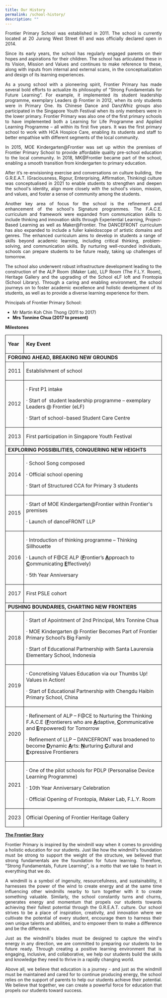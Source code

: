 ```yaml
---
title: Our History
permalink: /school-history/
description: ""
---
```

<p style="text-align: justify;">Frontier Primary School was established in 2011. The school is currently located at 20 Jurong West Street 61 and was officially declared open in 2014.</p>
<p style="text-align: justify;">Since its early years, the school has regularly engaged parents on their hopes and aspirations for their children. The school has articulated these in its Vision, Mission and Values and continues to make reference to these, along with inputs from internal and external scans, in the conceptualization and design of its learning experiences.</p>
<p style="text-align: justify;">As a young school with a pioneering spirit, Frontier Primary has made several bold efforts to actualize its philosophy of “Strong Fundamentals for Future Learning”. For example, it implemented its student leadership programme, exemplary Leaders @ Frontier in 2012, when its only students were in Primary One. Its Chinese Dance and DanzWhiz groups also participated in the Singapore Youth Festival when its only members were in the lower primary. Frontier Primary was also one of the first primary schools to have implemented both a Learning for Life Programme and Applied Learning Programme – all within its first five years. It was the first primary school to work with HCA Hospice Care, enabling its students and staff to better empathise with different segments of the local community.</p>
<p style="text-align: justify;">In 2015, MOE Kindergarten@Frontier was set up within the premises of Frontier Primary School to provide affordable quality pre-school education to the local community. In 2018, MK@Frontier became part of the school, enabling a smooth transition from kindergarten to primary education.</p>
<p style="text-align: justify;">After it’s re-envisioning exercise and conversations on culture building,&nbsp; the G.R.E.A.T. (Graciousness, Rigour, Enterprising, Affirmation, Thinking) culture was conceptualised in 2021 to enable students to strengthen and deepen the school's identity, align more closely with the school's vision, mission, and values, and foster a sense of community among the students.</p>
<p style="text-align: justify;">Another key area of focus for the school is the refinement and enhancement of the school's Signature programmes. The F.A.C.E. curriculum and framework were expanded from communication skills to include thinking and innovation skills through Experiential Learning, Project-Based Learning as well as Maker@Frontier. The DANCEFRONT curriculum has also expanded to include a fuller kaleidoscope of artistic domains and genres. The enhanced curriculum aims to develop in students a range of skills beyond academic learning, including critical thinking, problem-solving, and communication skills. By nurturing well-rounded individuals, schools can prepare students to be future ready, taking up challenges of tomorrow.</p>
<p style="text-align: justify;">The school also underwent robust infrastructure development leading to the construction of the ALP Room (iMaker Lab), LLP Room (The F.L.Y. Room), Heritage Gallery and the upgrading of the School eLF loft and Frontopia (School Library). Through a caring and enabling environment, the school journeys on to foster academic excellence and holistic development of its students, as well as to provide a diverse learning experience for them.</p>
<p>Principals of Frontier Primary School:</p>
<ul>
<li>Mr Martin Koh Chin Thong (2011 to 2017)</li>
<li><strong>Mrs Tonnine Chua (2017 to present)</strong></li>
</ul>
<p><strong>Milestones</strong></p>
<table style="border:&quot;1px">
<tbody>
<tr>
<td style="border:1px solid black;">
<p><strong>Year</strong></p>
</td>
<td style="border:1px solid black;">
<p><strong>Key Event</strong></p>
</td>
</tr>
<tr>
<td colspan="2" style="border:1px solid black;"><strong>FORGING AHEAD, BREAKING NEW GROUNDS</strong></td>
</tr>
<tr>
<td style="border:1px solid black;">
<p>2011</p>
</td>
<td style="border:1px solid black;">
<p>Establishment of school</p>
</td>
</tr>
<tr>
<td style="border:1px solid black;">
<p>2012</p>
</td>
<td style="border:1px solid black;">
<p>·&nbsp;First P1 intake</p>
<p>·&nbsp;Start of &nbsp;student leadership programme – exemplary Leaders @ Frontier (eLF)</p>
<p>·&nbsp;Start of school-based Student Care Centre</p>
</td>
</tr>
<tr>
<td style="border:1px solid black;">
<p>2013</p>
</td>
<td style="border:1px solid black;">
<p>First participation in Singapore Youth Festival</p>
</td>
</tr>
<tr>
<td colspan="2" style="border:1px solid black;"><strong>EXPLORING POSSIBILITIES, CONQUERING NEW HEIGHTS</strong></td>
</tr>
<tr>
<td style="border:1px solid black;">
<p>2014</p>
</td>
<td style="border:1px solid black;">
<p>·&nbsp;School Song composed</p>
<p>·&nbsp;Official school opening</p>
<p>·&nbsp;Start of Structured CCA for Primary 3 students</p>
</td>
</tr>
<tr>
<td style="border:1px solid black;">
<p>2015</p>
</td>
<td style="border:1px solid black;">
<p>·&nbsp;Start of MOE Kindergarten@Frontier within Frontier's premises</p>
<p>·&nbsp;Launch of danceFRONT LLP</p>
</td>
</tr>
<tr>
<td style="border:1px solid black;">
<p>2016</p>
</td>
<td style="border:1px solid black;">
<p>·&nbsp;Introduction of thinking programme – Thinking Sillhouette</p>
	<p>·&nbsp;Launch of F@CE ALP (<strong><u>F</u></strong>rontier’s <strong><u>A</u></strong>pproach to <strong><u>C</u></strong>ommunicating <strong><u>E</u></strong>ffectively)</p>
<p>·&nbsp;5th Year Anniversary</p>
</td>
</tr>
<tr>
<td style="border:1px solid black;">
<p>2017</p>
</td>
<td style="border:1px solid black;">
<p>First PSLE cohort</p>
</td>
</tr>
<tr>
<td colspan="2" style="border:1px solid black;"><strong>PUSHING BOUNDARIES, CHARTING NEW FRONTIERS</strong></td>
</tr>
<tr>
<td style="border:1px solid black;">
<p>2018</p>
</td>
<td style="border:1px solid black;">
<p>·&nbsp;Start of Apointment of 2nd Principal, Mrs Tonnine Chua</p>
<p>·&nbsp;MOE Kindergarten @ Frontier Becomes Part of Frontier Primary School’s Big Family</p>
<p>·&nbsp;Start of Educational Partnership with Santa Laurensia Elementary School, Indonesia</p>
</td>
</tr>
<tr>
<td style="border:1px solid black;">
<p>2019</p>
</td>
<td style="border:1px solid black;">
<p>·&nbsp;Concretising Values Education via our Thumbs Up! Values in Action!</p>
<p>·&nbsp;Start of Educational Partnership with Chengdu Haibin Primary School, China</p>
</td>
</tr>
<tr>
<td style="border:1px solid black;">
<p>2020</p>
</td>
<td style="border:1px solid black;">
	<p>·&nbsp;Refinement of ALP – F@CE to Nurturing the Thinking F.A.C.E (<strong><u>F</u></strong>rontierers who are <strong><u>A</u></strong>daptive, <strong><u>C</u></strong>ommunicative and <strong><u>E</u></strong>mpowered) for Tomorrow</p>
	<p>·&nbsp;Refinement of LLP – DANCEFRONT was broadened to become <strong><u>D</u></strong>ynamic <strong><u>A</u></strong>rts: <strong><u>N</u></strong>urturing <strong><u>C</u></strong>ultural and <strong><u>E</u></strong>xpressive Frontierers</p>
</td>
</tr>
<tr>
<td style="border:1px solid black;">
<p>2021</p>
</td>
<td style="border:1px solid black;">
<p>·&nbsp;One of the pilot schools for PDLP (Personalise Device Learning Programme)</p>
<p>·&nbsp;10th Year Anniversary Celebration</p>
<p>·&nbsp;Official Opening of Frontopia, iMaker Lab, F.L.Y. Room</p>
</td>
</tr>
<tr>
<td style="border:1px solid black;">
<p>2023</p>
</td>
<td style="border:1px solid black;">
<p>Official Opening of Frontier Heritage Gallery</p>
</td>
</tr>
</tbody>
</table>
<p style="text-align: justify;"><strong><u>The Frontier Story</u></strong></p>
<p style="text-align: justify;">Frontier Primary is inspired by the windmill way when it comes to providing a holistic education for our students. Just like how the windmill's foundation must be strong to support the weight of the structure, we believed that strong fundamentals are the foundation for future learning. Therefore, “Strong Fundamentals, Future Learning”, is a motto that we take to heart in everything that we do.</p>
<p style="text-align: justify;">A windmill is a symbol of ingenuity, resourcefulness, and sustainability, it harnesses the power of the wind to create energy and at the same time influencing other windmills nearby to turn together with it to create something valuable. Similarly, the school constantly turns and churns, generates energy and momentum that propels our students towards achieving their fullest potential through the G.R.E.A.T. culture. Our school strives to be a place of inspiration, creativity, and innovation where we cultivate the potential of every student, encourage them to harness their own unique talents and abilities, and to empower them to make a difference and be the difference.</p>
<p style="text-align: justify;">Just as the windmill's blades must be designed to capture the wind's energy in any direction, we are committed to preparing our students to be future ready. Through creating a positive learning environment that is engaging, inclusive, and collaborative, we help our students build the skills and knowledge they need to thrive in a rapidly changing world.</p>
<p style="text-align: justify;">Above all, we believe that education is a journey - and just as the windmill must be maintained and cared for to continue producing energy, the school relies on the support of parents to help our students achieve their potential. We believe that together, we can create a powerful force for education that propels our students toward success.</p>